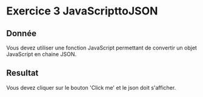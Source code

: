 # Exercice 3 JavaScripttoJSON
## Donnée
Vous devez utiliser une fonction JavaScript permettant de convertir un objet JavaScript en chaine JSON.
## Resultat
Vous devez cliquer sur le bouton 'Click me' et le json doit s'afficher.
